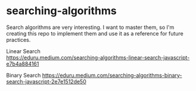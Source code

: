 # searching-algorithms
Search algorithms are very interesting. I want to master them, so I'm creating this repo to implement them and use it as a reference for future practices.

Linear Search
<br>
https://eduru.medium.com/searching-algorithms-linear-search-javascript-e7b4a884161
<br>

Binary Search
https://eduru.medium.com/searching-algorithms-binary-search-javascript-2e7e1512de50
